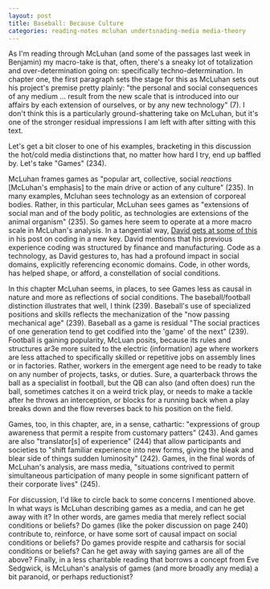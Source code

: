 ```yaml
---
layout: post
title: Baseball: Because Culture
categories: reading-notes mcluhan undertsnading-media media-theory
---
```

As I'm reading through McLuhan (and some of the passages last week in Benjamin) my macro-take is that, often, there's a sneaky lot of totalization and over-determination going on: specifically techno-determination. In chapter one, the first paragraph sets the stage for this as McLuhan sets out his project's premise pretty plainly: "the personal and social consequences of any medium ... result from the new scale that is introduced into our affairs by each extension of ourselves, or by any new technology" (7). I don't think this is a particularly ground-shattering take on McLuhan, but it's one of the stronger residual impressions I am  left with after sitting with this text.

Let's get a bit closer to one of his examples, bracketing in this discussion the hot/cold media distinctions that, no matter how hard I try, end up baffled by. Let's take "Games" (234).

McLuhan frames games as "popular art, collective, social *reactions* [McLuhan's emphasis] to the main drive or action of any culture" (235). In many examples, Mcluhan sees technology as an extension of corporeal bodies. Rather, in this particular, McLuhan sees games as "extensions of social man and of the body politic, as technologies are extensions of the animal organism" (235). So games here seem to operate at a more macro scale in McLuhan's analysis. In a tangential way, [David gets at some of this](http://davidlnowak.github.io/blog/2016-01-21/post-week2-coding.html) in his post on coding in a new key. David mentions that his previous experience coding was structured by finance and manufacturing. Code as a technology, as David gestures to, has had a profound impact in social domains, explicitly referencing economic domains. Code, in other words, has helped shape, or afford, a constellation of social conditions.

In this chapter McLuhan seems, in places, to see Games less as causal in nature and more as reflections of social conditions. The baseball/football distinction illustrates that well, I think (239). Baseball's use of specialized positions and skills reflects the mechanization of the "now passing mechanical age" (239). Baseball as a game is residual "The social practices of one generation tend to get codified into the 'game' of the next" (239). Football is gaining popularity, McLuan posits, because its rules and structures ar3e more suited to the electric (information) age where workers are less attached to specifically skilled or repetitive jobs on assembly lines or in factories. Rather, workers in the emergent age need to be ready to take on any number of projects, tasks, or duties. Sure, a quarterback throws the ball as a specialist in football, but the QB can also (and often does) run the ball, sometimes catches it on a weird trick play, or needs to make a tackle after he throws an interception, or blocks for a running back when a play breaks down and the flow reverses back to his position on the field.

Games, too, in this chapter, are, in a sense, cathartic: "expressions of group awareness that permit a respite from customary patters" (243). And games are also "translator[s] of experience" (244) that allow participants and societies to "shift familiar experience into new forms, giving the bleak and blear side of things sudden luminosity" (242). Games, in the final words of McLuhan's analysis, are mass media, "situations contrived to permit simultaneous participation of many people in some significant pattern of their corporate lives" (245).

For discussion, I'd like to circle back to some concerns I mentioned above. In what ways is McLuhan describing games as a media, and can he get away with it? In other words, are games media that merely reflect social conditions or beliefs? Do games (like the poker discussion on page 240) contribute to, reinforce, or have some sort of causal impact on social conditions or beliefs? Do games provide respite and catharsis for social conditions or beliefs? Can he get away with saying games are all of the above? Finally, in a less charitable reading that borrows a concept from Eve Sedgwick, is McLuhan's analysis of games (and more broadly any media) a bit paranoid, or perhaps reductionist?
